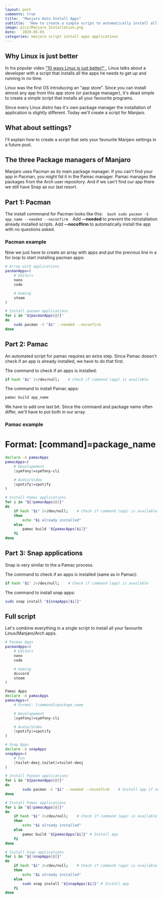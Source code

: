 ```yaml
---
layout: post
comments: true
title:  "Manjaro Auto Install Apps"
subtitle:  "How to create a simple script to automatically install all your favourite applications"
image: pics/Manjaro_Installation.png
date:   2020-05-03
categories: manjaro script install apps applications
---
```


## Why Linux is just better

In his popular video ["10 ways Linux is just better!" ](https://www.youtube.com/watch?v=4halg2kzPms), Linus talks about a developer with a script that installs all the apps he needs to get up and running in no time.

Linux was the first OS introducing an "app store". Since you can install almost any app from this app store (or package manager), it's dead simple to create a simple script that installs all your favourite programs.

Since every Linux distro has it's own package manager the installation of application is slightly different. Today we'll create a script for Manjaro.

## What about settings?

I'll explain how to create a script that sets your favourite Manjaro settings in a future post.

## The three Package managers of Manjaro

Manjaro uses Pacman as its main package manager. If you can't find your app in Pacman, you might fid it in the Pamac manager. Pamac manages the packages from the Arch user repository. And if we can't find our app there we still have Snap as our last resort.

## Part 1: Pacman

The install commnand for Pacman looks like this:
` ` ` bash
sudo pacman -S app_name --needed --noconfirm
` ` ` 
Add **--needed** to prevent the reïnstallation already installed scripts.
Add **--nocoffirm** to automatically install the app with no questions asked.

### Pacman example

Now we just have to create an array with apps and put the previous line in a for loop to start installing pacman apps:

```bash
# Array with applications
pacmanApps=(
    # Editors
    nano
    code

    # Gaming
    steam
)

# Install pacman applications
for i in "${pacmanApps[@]}"
do
    sudo pacman -S "$i" --needed --noconfirm
done
```

## Part 2: Pamac

An automated script for pamac requires an extra step. Since Pamac doesn't check if an app is already installed, we have to do that first.

The command to check if an apps is installed:
```bash
if hash "$i" 2>/dev/null;    # Check if command (app) is available
```

The command to install Pamac apps:
```bash
pamac build app_name
```

We have to add one last bit. Since the command and package name often differ, we'll have to put both in our array.

### Pamac example

# Format: [command]=package_name

```bash
declare -A pamacApps
pamacApps=(
    # Developement
    [symfony]=symfony-cli

    # Audio/Video
    [spotify]=spotify
)

# Install Pamac applications
for i in "${!pamacApps[@]}"
do
    if hash "$i" 2>/dev/null;    # Check if command (app) is available
    then
        echo "$i already installed"
    else
        pamac build "${pamacApps[$i]}"
    fi
done

```

## Part 3: Snap applications

Snap is very similar to the a Pamac process.

The command to check if an apps is installed (same as in Pamac):
```bash
if hash "$i" 2>/dev/null;    # Check if command (app) is available
```

The command to install snap apps:
```bash
sudo snap install "${snapApps[$i]}"
```

## Full script

Let's combine everything in a single script to install all your favourite Linux/Manjaro/Arch apps. 

```bash
# Pacman Apps
pacmanApps=(
    # Editors
    nano
    code

    # Gaming
    discord
    steam
)

Pamac Apps
declare -A pamacApps
pamacApps=(
    # Format: [command]=package_name

    # Developement
    [symfony]=symfony-cli

    # Audio/Video
    [spotify]=spotify
)

# Snap Apps
declare -A snapApps
snapApps=(
    # Fun
    [toilet-deej.toilet]=toilet-deej    
)

# Install Pacman applications
for i in "${pacmanApps[@]}"
do
        sudo pacman -S "$i" --needed --noconfirm    # Install app if needed, without asking questions
done

# Install Pamac applications
for i in "${!pamacApps[@]}"
do
    if hash "$i" 2>/dev/null;    # Check if command (app) is available
    then
        echo "$i already installed"
    else
        pamac build "${pamacApps[$i]}" # Install app
    fi
done

# Install Snap applications
for i in "${!snapApps[@]}"
do
    if hash "$i" 2>/dev/null;    # Check if command (app) is available
    then
        echo "$i already installed"
    else
        sudo snap install "${snapApps[$i]}" # Install app
    fi
done
```


